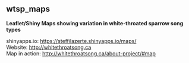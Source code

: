 
## wtsp_maps

**Leaflet/Shiny Maps showing variation in white-throated sparrow song types**

shinyapps.io: <https://steffilazerte.shinyapps.io/maps/>  
Website: <http://whitethroatsong.ca>  
Map in action: <http://whitethroatsong.ca/about-project/#map>
